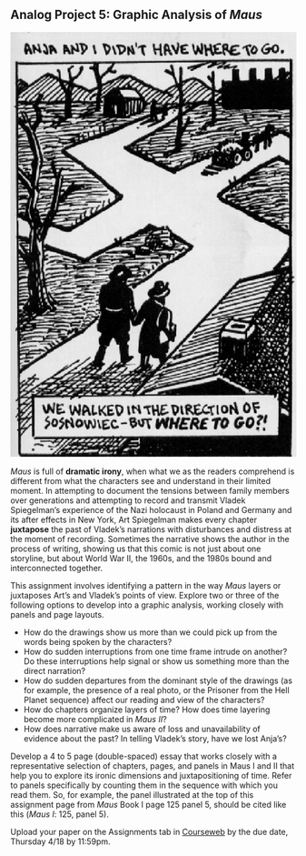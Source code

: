 ## Analog Project 5: Graphic Analysis of *Maus*

<img src="Maus1_p125panel5.png" alt="Maus I page 125 panel 5: scene with Vladek and Anja walking to Sosnowiek" id="mbpb"/>

*Maus* is full of **dramatic irony**, when what we as the readers comprehend is different from what the characters see and understand in their limited moment. In attempting to document the tensions between family members over generations and attempting to record and transmit Vladek Spiegelman’s experience of the Nazi holocaust in Poland and Germany and its after effects in New York, Art Spiegelman makes every chapter **juxtapose** the past of Vladek’s narrations with disturbances and distress at the moment of recording. Sometimes the narrative shows the author in the process of writing, showing us that this comic is not just about one storyline, but about World War II, the 1960s, and the 1980s bound and interconnected together. 

This assignment involves identifying a pattern in the way *Maus* layers or juxtaposes Art’s and Vladek’s points of view. Explore two or three of the following options to develop into a graphic analysis, working closely with panels and page layouts.

* How do the drawings show us more than we could pick up from the words being spoken by the characters?
* How do sudden interruptions from one time frame intrude on another? Do these interruptions help signal or show us something more than the direct narration? 
* How do sudden departures from the dominant style of the drawings (as for example, the presence of a real photo, or the Prisoner from the Hell Planet sequence) affect our reading and view of the characters?
* How do chapters organize layers of time? How does time layering become more complicated in *Maus II*?
* How does narrative make us aware of loss and unavailability of evidence about the past? In telling Vladek’s story, have we lost Anja’s?

Develop a 4 to 5 page (double-spaced) essay that works closely with a representative selection of chapters, pages, and panels in Maus I and II that help you to explore its ironic dimensions and juxtapositioning of time. Refer to panels specifically by counting them in the sequence with which you read them. So, for example, the panel illustrated at the top of this assignment page from *Maus* Book I page 125 panel 5, should be cited like this (*Maus I*: 125, panel 5).

Upload your paper on the Assignments tab in [Courseweb](https://courseweb.pitt.edu) by the due date, Thursday 4/18 by 11:59pm.
